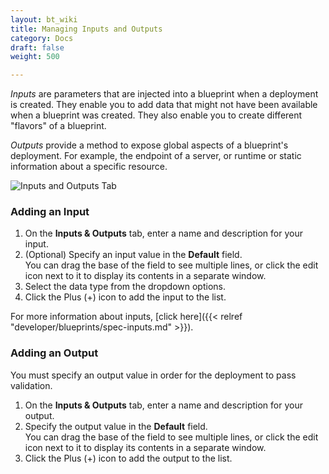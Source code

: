 ```yaml
---
layout: bt_wiki
title: Managing Inputs and Outputs
category: Docs
draft: false
weight: 500

---
```

_Inputs_ are parameters that are injected into a blueprint when a deployment is created. They enable you to add data that might not have been available when a blueprint was created. They also enable you to create different "flavors" of a blueprint. 

_Outputs_ provide a method to expose global aspects of a blueprint's deployment. For example, the endpoint of a server, or runtime or static information about a specific resource.

![Inputs and Outputs Tab]( /images/composer/inputs-outputs.png )<br>

### Adding an Input

1. On the **Inputs & Outputs** tab, enter a name and description for your input.
2. (Optional) Specify an input value in the **Default** field.   
   You can drag the base of the field to see multiple lines, or click the edit icon next to it to display its contents in a separate window.
3. Select the data type from the dropdown options.
4. Click the Plus (+) icon to add the input to the list.

For more information about inputs, [click here]({{< relref "developer/blueprints/spec-inputs.md" >}}).

### Adding an Output

You must specify an output value in order for the deployment to pass validation.

1. On the **Inputs & Outputs** tab, enter a name and description for your output.
2. Specify the output value in the **Default** field.   
   You can drag the base of the field to see multiple lines, or click the edit icon next to it to display its contents in a separate window.
3. Click the Plus (+) icon to add the output to the list.


